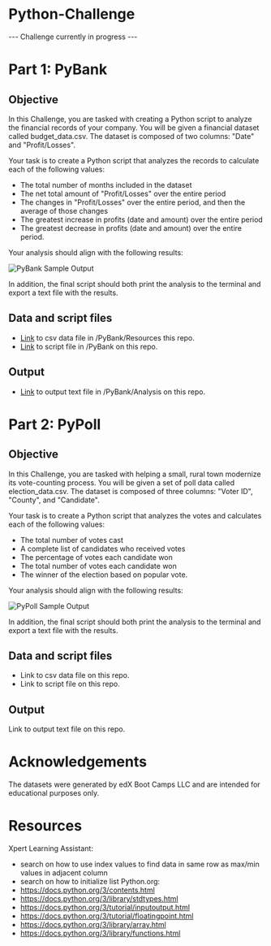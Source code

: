 # Python-Challenge

--- Challenge currently in progress ---

# Part 1: PyBank

## Objective

In this Challenge, you are tasked with creating a Python script to analyze the financial records of your company.
You will be given a financial dataset called budget_data.csv. The dataset is composed of two columns: "Date" and
"Profit/Losses".

Your task is to create a Python script that analyzes the records to calculate each of the following values:
* The total number of months included in the dataset
* The net total amount of "Profit/Losses" over the entire period
* The changes in "Profit/Losses" over the entire period, and then the average of those changes
* The greatest increase in profits (date and amount) over the entire period
* The greatest decrease in profits (date and amount) over the entire period.

Your analysis should align with the following results:

![PyBank Sample Output](https://github.com/user-attachments/assets/1fb77d16-d6bc-4c07-8d12-fc8f282671a7)

In addition, the final script should both print the analysis to the terminal and export a text file with the results.

## Data and script files
* [Link](https://github.com/brenprie/Python-Challenge/blob/main/PyBank/Resources/budget_data.csv) to csv data file in /PyBank/Resources this repo. 
* [Link](https://github.com/brenprie/Python-Challenge/blob/main/PyBank/main.py) to script file in /PyBank on this repo.

## Output
* [Link](https://github.com/brenprie/Python-Challenge/blob/main/PyBank/Analysis/budget_analysis.txt) to output text file in /PyBank/Analysis on this repo.

# Part 2: PyPoll

## Objective

In this Challenge, you are tasked with helping a small, rural town modernize its vote-counting process. You will be 
given a set of poll data called election_data.csv. The dataset is composed of three columns: "Voter ID", "County", 
and "Candidate". 

Your task is to create a Python script that analyzes the votes and calculates each of the following values:
* The total number of votes cast
* A complete list of candidates who received votes
* The percentage of votes each candidate won
* The total number of votes each candidate won
* The winner of the election based on popular vote.

Your analysis should align with the following results:

  ![PyPoll Sample Output](https://github.com/user-attachments/assets/3c34ee7a-9129-4e44-98ee-72feb2471e5d)


In addition, the final script should both print the analysis to the terminal and export a text file with the results.

## Data and script files
* Link to csv data file on this repo. 
* Link to script file on this repo.

## Output
Link to output text file on this repo. 

# Acknowledgements
The datasets were generated by edX Boot Camps LLC and are intended for educational purposes only.

# Resources
Xpert Learning Assistant: 
* search on how to use index values to find data in same row as max/min values in adjacent column
* search on how to initialize list
Python.org:
* https://docs.python.org/3/contents.html
* https://docs.python.org/3/library/stdtypes.html
* https://docs.python.org/3/tutorial/inputoutput.html
* https://docs.python.org/3/tutorial/floatingpoint.html
* https://docs.python.org/3/library/array.html
* https://docs.python.org/3/library/functions.html

